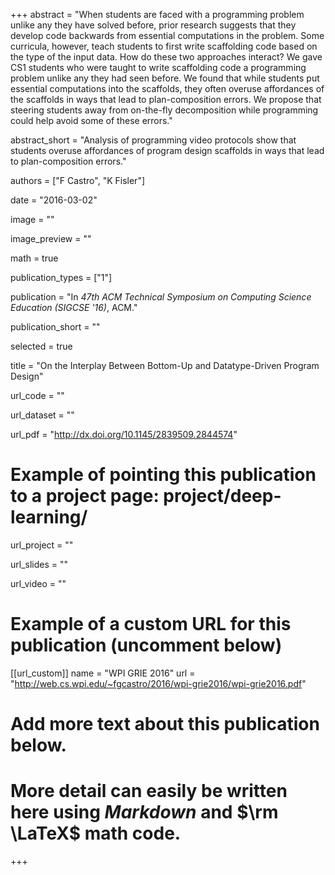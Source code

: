 +++
abstract = "When students are faced with a programming problem unlike any they have solved before, prior research suggests that they develop code backwards from essential computations in the problem. Some curricula, however, teach students to first write scaffolding code based on the type of the input data. How do these two approaches interact? We gave CS1 students who were taught to write scaffolding code a programming problem unlike any they had seen before. We found that while students put essential computations into the scaffolds, they often overuse affordances of the scaffolds in ways that lead to plan-composition errors. We propose that steering students away from on-the-fly decomposition while programming could help avoid some of these errors."

abstract_short = "Analysis of programming video protocols show that students overuse affordances of program design scaffolds in ways that lead to plan-composition errors."

authors = ["F Castro", "K Fisler"]

date = "2016-03-02"

image = ""

image_preview = ""

math = true

publication_types = ["1"]

publication = "In *47th ACM Technical Symposium on Computing Science Education (SIGCSE '16)*, ACM."

publication_short = ""

selected = true

title = "On the Interplay Between Bottom-Up and Datatype-Driven Program Design"

url_code = ""

url_dataset = ""

url_pdf = "http://dx.doi.org/10.1145/2839509.2844574"

# Example of pointing this publication to a project page: project/deep-learning/
url_project = ""

url_slides = ""

url_video = ""

# Example of a custom URL for this publication (uncomment below)
[[url_custom]]
name = "WPI GRIE 2016"
url = "http://web.cs.wpi.edu/~fgcastro/2016/wpi-grie2016/wpi-grie2016.pdf"

# Add more text about this publication below.
# More detail can easily be written here using *Markdown* and $\rm \LaTeX$ math code.

+++
